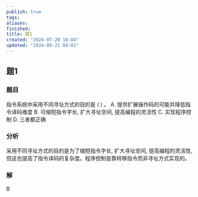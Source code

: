 ```yaml
---
publish: true
tags: 
aliases: 
finished: 
title: 题1
created: "2024-07-20 18:04"
updated: "2024-09-21 04:01"
---
```

## 题1
### 题目
指令系统中采用不同寻址方式的目的是 ( ) 。
A. 提供扩展操作码的可能并降低指令译码难度
B. 可缩短指令字长, 扩大寻址空间, 提高编程的灵活性
C. 实现程序控制
D. 三者都正确
### 分析
采用不同寻址方式的目的是为了缩短指令字长, 扩大寻址空间, 提高编程的灵活性, 但这也提高了指令译码的复杂度。程序控制是靠转移指令而非寻址方式实现的。
### 解
B